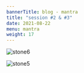 ```yaml
---
bannerTitle: blog - mantra
title: "session #2 & #3"
date: 2021-08-22
menu: mantra
weight: 17
---
```


![stone6](/images/mani/mani10/stone6.jpg)  


![stone5](/images/mani/mani10/stone5.jpg)  
